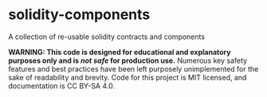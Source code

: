 # solidity-components
A collection of re-usable solidity contracts and components

**WARNING: This code is designed for educational and explanatory purposes only and is *not safe* for production use.**  Numerous key safety features and best practices have been left purposely unimplemented for the sake of readability and brevity.  Code for this project is MIT licensed, and documentation is CC BY-SA 4.0.
